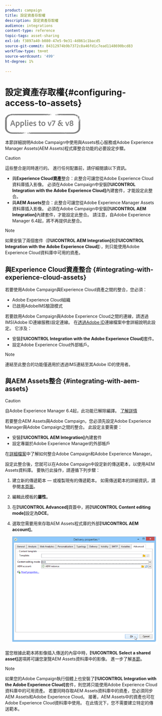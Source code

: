 ```yaml
---
product: campaign
title: 設定資產存取權
description: 設定資產存取權
audience: integrations
content-type: reference
topic-tags: asset-sharing
exl-id: f3897a40-b080-47e5-9e31-4d861c1bacd5
source-git-commit: 84312974b9b7372c8a46fd1c7ead1148690bcd83
workflow-type: tm+mt
source-wordcount: '499'
ht-degree: 1%

---
```


# 設定資產存取權{#configuring-access-to-assets}

![](../../assets/common.svg)

本節詳細說明Adobe Campaign中使用與Assets核心服務或Adobe Experience Manager Assets(AEM Assets)程式庫整合功能的必要設定步驟。

>[!CAUTION]
>
>這些整合是同時進行的。 進行任何配置前，請仔細閱讀以下資訊。

* 與&#x200B;**Experience Cloud資產**&#x200B;整合：此整合可讓您從Adobe Experience Cloud資料庫插入影像。 必須在Adobe Campaign中安裝&#x200B;**[!UICONTROL Integration with the Adobe Experience Cloud]**&#x200B;內建套件，才能設定此整合。
* 與&#x200B;**AEM Assets**&#x200B;整合：此整合可讓您從Adobe Experience Manager Assets資料庫插入影像。 必須在Adobe Campaign中安裝&#x200B;**[!UICONTROL AEM Integration]**&#x200B;內建套件，才能設定此整合。 請注意，自Adobe Experience Manager 6.4起，將不再提供此整合。

>[!NOTE]
>
>如果安裝了兩個套件（**[!UICONTROL AEM Integration]**&#x200B;和&#x200B;**[!UICONTROL Integration with the Adobe Experience Cloud]**），則只能使用Adobe Experience Cloud資料庫中可用的資產。

## 與Experience Cloud資產整合 {#integrating-with-experience-cloud-assets}

若要使用Adobe Campaign與Experience Cloud資產之間的整合，您必須：

* Adobe Experience Cloud組織
* 已啟用AdobeIMS驗證模式

若要啟用Adobe Campaign與Adobe Experience Cloud之間的連線，請透過IMS(Adobe ID連線服務)設定連線。 在[透過Adobe ID](../../integrations/using/about-adobe-id.md)連線檔案中會詳細說明此設定。 它涉及：

* 安裝&#x200B;**[!UICONTROL Integration with the Adobe Experience Cloud]**&#x200B;套件。
* 設定Adobe Experience Cloud外部帳戶。

>[!NOTE]
>
>連結至此整合的功能僅適用於透過IMS連結至其Adobe ID的使用者。

## 與AEM Assets整合 {#integrating-with-aem-assets}


>[!CAUTION]
>
>自Adobe Experience Manager 6.4起，此功能已解除編譯。 [了解詳情](https://experienceleague.adobe.com/docs/experience-manager-64/release-notes/deprecated-removed-features.html?lang=en#removed-features)

若要整合AEM Assets與Adobe Campaign，您必須先設定Adobe Experience Manager與Adobe Campaign之間的整合。 此設定主要需要：

* 安裝&#x200B;**[!UICONTROL AEM Integration]**&#x200B;內建套件
* 設定專屬於Adobe Experience Manager的外部帳戶

在[詳細檔案](../../integrations/using/about-adobe-experience-manager.md)中了解如何整合Adobe Campaign和Adobe Experience Manager。

設定此整合後，您就可以在Adobe Campaign中設定新的傳送範本，以使用AEM Assets資料庫。 要執行此操作，請遵循下列步驟：

1. 建立新的傳遞範本 — 或複製現有的傳遞範本。 如需傳送範本的詳細資訊，請參閱[本頁面](../../delivery/using/about-templates.md)。
1. 編輯此模板的&#x200B;**屬性**。
1. 在&#x200B;**[!UICONTROL Advanced]**&#x200B;頁簽中，將&#x200B;**[!UICONTROL Content editing mode]**&#x200B;設定為&#x200B;**DCE**。
1. 選取您需要用來存取AEM Assets程式庫的外部&#x200B;**[!UICONTROL AEM account]**。

   ![](assets/dam_aem_assets1.png)

當您根據此範本將影像插入傳送的內容中時，**[!UICONTROL Select a shared asset]**&#x200B;選項將可讓您瀏覽AEM Assets資料庫中的影像。 進一步了解[本節](../../integrations/using/inserting-a-shared-asset.md)。

>[!NOTE]
>
>如果您的Adobe Campaign執行個體上也安裝了&#x200B;**[!UICONTROL Integration with the Adobe Experience Cloud]**&#x200B;套件，則您將只能使用Adobe Experience Cloud資料庫中的可用資產。 若要同時存取AEM Assets資料庫中的資產，您必須同步AEM Assets和Adobe Experience Cloud。 接著，AEM Assets中的資產也可在Adobe Experience Cloud資料庫中使用。 在此情況下，您不需要建立特定的傳送範本。
